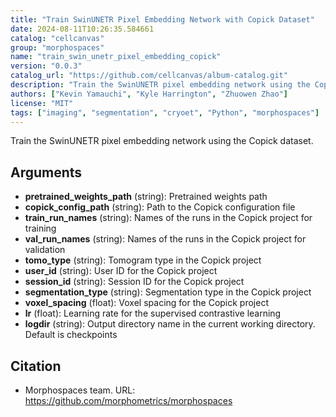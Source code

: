 ```yaml
---
title: "Train SwinUNETR Pixel Embedding Network with Copick Dataset"
date: 2024-08-11T10:26:35.584661
catalog: "cellcanvas"
group: "morphospaces"
name: "train_swin_unetr_pixel_embedding_copick"
version: "0.0.3"
catalog_url: "https://github.com/cellcanvas/album-catalog.git"
description: "Train the SwinUNETR pixel embedding network using the Copick dataset."
authors: ["Kevin Yamauchi", "Kyle Harrington", "Zhuowen Zhao"]
license: "MIT"
tags: ["imaging", "segmentation", "cryoet", "Python", "morphospaces"]
---
```


Train the SwinUNETR pixel embedding network using the Copick dataset.

## Arguments

- **pretrained_weights_path** (string): Pretrained weights path
- **copick_config_path** (string): Path to the Copick configuration file
- **train_run_names** (string): Names of the runs in the Copick project for training
- **val_run_names** (string): Names of the runs in the Copick project for validation
- **tomo_type** (string): Tomogram type in the Copick project
- **user_id** (string): User ID for the Copick project
- **session_id** (string): Session ID for the Copick project
- **segmentation_type** (string): Segmentation type in the Copick project
- **voxel_spacing** (float): Voxel spacing for the Copick project
- **lr** (float): Learning rate for the supervised contrastive learning
- **logdir** (string): Output directory name in the current working directory. Default is checkpoints

## Citation

- Morphospaces team.
  URL: https://github.com/morphometrics/morphospaces

